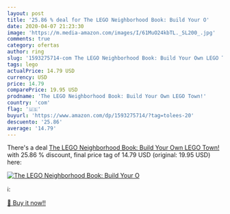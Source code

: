 ```yaml
---
layout: post
title: '25.86 % deal for The LEGO Neighborhood Book: Build Your O'
date: 2020-04-07 21:23:30
image: 'https://m.media-amazon.com/images/I/61MuO24kbTL._SL200_.jpg'
comments: true
category: ofertas
author: ring
slug: '1593275714-com The LEGO Neighborhood Book: Build Your Own LEGO Town!'
tags: lego
actualPrice: 14.79 USD
currency: USD
price: 14.79
comparePrice: 19.95 USD
prodname: 'The LEGO Neighborhood Book: Build Your Own LEGO Town!'
country: 'com'
flag: '🇺🇸'
buyurl: 'https://www.amazon.com/dp/1593275714/?tag=tolees-20'
descuento: '25.86'
average: '14.79'
---
```


There's a deal [The LEGO Neighborhood Book: Build Your Own LEGO Town!](https://www.amazon.com/dp/1593275714/?tag=tolees-20)  with  25.86 % discount, final price tag of  14.79 USD (original: 19.95 USD) here:

[![The LEGO Neighborhood Book: Build Your O](https://m.media-amazon.com/images/I/61MuO24kbTL._SL200_.jpg)](https://www.amazon.com/dp/1593275714/?tag=tolees-20)

ℹ️:


[🛒 Buy it now!!](https://www.amazon.com/dp/1593275714/?tag=tolees-20)
